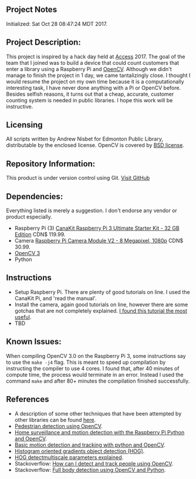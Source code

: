Project Notes
-------------
Initialized: Sat Oct 28 08:47:24 MDT 2017.

## Project Description:
This project is inspired by a hack day held at [Access](http://accessconference.ca/) 2017. The goal of the team that I joined was to build a device that could count customers that enter a library using a Raspberry Pi and [OpenCV](https://en.wikipedia.org/wiki/OpenCV). Although we didn't manage to finish the project in 1 day, we came tantalizingly close. I thought I would resume the project on my own time because it is a computationally interesting task, I have never done anything with a Pi or OpenCV before. Besides selfish reasons, it turns out that a cheap, accurate, customer counting system is needed in public libraries. I hope this work will be instructive.

## Licensing
All scripts written by Andrew Nisbet for Edmonton Public Library, distributable by the enclosed license. OpenCV is covered by [BSD license](https://en.wikipedia.org/wiki/BSD_licenses).

## Repository Information:
This product is under version control using Git.
[Visit GitHub](https://github.com/anisbet/gatecountopen)

## Dependencies:
Everything listed is merely a suggestion. I don't endorse any vendor or product especially.
* Raspberry Pi (3) [CanaKit Raspberry Pi 3 Ultimate Starter Kit - 32 GB Edition](https://www.amazon.ca/CanaKit-Raspberry-Ultimate-Starter-Kit/dp/B01CCF9BYG/ref=sr_1_1?ie=UTF8&qid=1509203154&sr=8-1&keywords=CanaKit+Raspberry+Pi+3+Ultimate+Starter+Kit+-+32+GB+Edition) CDN$ 119.99.
* Camera [Raspberry Pi Camera Module V2 - 8 Megapixel, 1080p](https://www.amazon.ca/s/ref=nb_sb_noss?url=search-alias%3Delectronics&field-keywords=CanaKit+Raspberry+Pi+Camera+Module+V2+-+8+Megapixel%2C1080p) CDN$ 30.99.
* [OpenCV 3](https://opencv.org/releases.html)
* Python

## Instructions
* Setup Raspberry Pi. There are plenty of good tutorials on line. I used the CanaKit Pi, and 'read the manual'.
* Install the camera, again good tutorials on line, however there are some gotchas that are not completely explained. [I found this tutorial the most useful](https://thepihut.com/blogs/raspberry-pi-tutorials/16021420-how-to-install-use-the-raspberry-pi-camera).
* TBD

## Known Issues:
When compiling OpenCV 3.0 on the Raspberry Pi 3, some instructions say to use the ```make -j4``` flag. This is meant to speed up compilation by instructing the compiler to use 4 cores. I found that, after 40 minutes of compute time, the process would terminate in an error. Instead I used the command ```make``` and after 80+ minutes the compilation finished successfully.

## References
* A description of some other techniques that have been attempted by other libraries can be found [here](http://journal.code4lib.org/articles/12947).
* [Pedestrian detection using OpenCV](https://www.pyimagesearch.com/2015/11/09/pedestrian-detection-opencv/).
* [Home surveillance and motion detection with the Raspberry Pi Python and OpenCV](https://www.pyimagesearch.com/2015/06/01/home-surveillance-and-motion-detection-with-the-raspberry-pi-python-and-opencv/).
* [Basic motion detection and tracking with python and OpenCV](https://www.pyimagesearch.com/2015/05/25/basic-motion-detection-and-tracking-with-python-and-opencv/).
* [Histogram oriented gradients object detection (HOG)](https://www.pyimagesearch.com/2014/11/10/histogram-oriented-gradients-object-detection/).
* [HOG detectmultiscale parameters explained](https://www.pyimagesearch.com/2015/11/16/hog-detectmultiscale-parameters-explained/).
* Stackoverflow: [How can I detect and track people using OpenCV](https://stackoverflow.com/questions/2188646/how-can-i-detect-and-track-people-using-opencv#).
* Stackoverflow: [Full body detection using OpenCV and Python](https://stackoverflow.com/questions/34871294/full-body-detection-and-tracking-using-opencvpython-2-7).

